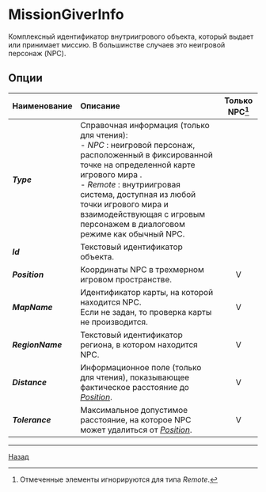 # **MissionGiverInfo**

Комплексный идентификатор внутриигрового объекта, который выдает или принимает миссию. В большинстве случаев это неигровой персонаж (NPC).

## **Опции**


| **Наименование** | **Описание** | **Только NPC**[^1] |
|:-----------------|:-------------|:------------------:|
|<a name ="ref-Type">***Type***</a> | Справочная информация (только для чтения):<br/>- <a name ="ref-Type-NPC">_NPC_</a> : неигровой персонаж, расположенный в фиксированной точке на определенной карте игрового мира .<br/>- <a name ="ref-Type-Remote">_Remote_</a> : внутриигровая система, доступная из любой точки игрового мира и взаимодействующая с игровым персонажем в диалоговом режиме как обычный NPC.||
|<a name ="ref-Id">***Id***</a> | Текстовый идентификатор объекта.||
|<a name ="ref-Position">***Position***</a> | Координаты NPC в трехмерном игровом пространстве.|V|
|<a name ="ref-MapName">***MapName***</a> | Идентификатор карты, на которой находится NPC.<br/>Если не задан, то проверка карты не производится.|V|
|<a name ="ref-RegionName">***RegionName***</a> | Текстовый идентификатор региона, в котором находится NPC.|V|
|<a name ="ref-Distance">***Distance***</a> | Информационное поле (только для чтения), показывающее фактическое расстояние до [*Position*](#ref-Position).|V|
|<a name ="ref-Tolerance">***Tolerance***</a> | Максимальное допустимое расстояние, на которое NPC может удалиться от [*Position*](#ref-Position).|V|

[^1]: Отмеченные элементы игнорируются для типа _Remote_.

---

<a href="javascript:history.back()">Назад</a>